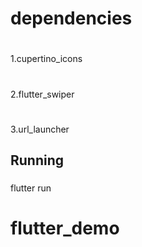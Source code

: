 # dependencies

#
1.cupertino_icons
#
2.flutter_swiper
#
3.url_launcher

## Running

###
flutter run
###

# flutter_demo
